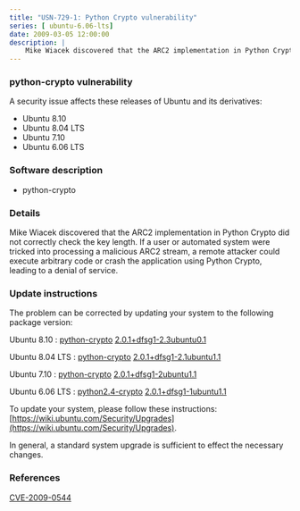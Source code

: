 ```yaml
---
title: "USN-729-1: Python Crypto vulnerability"
series: [ ubuntu-6.06-lts]
date: 2009-03-05 12:00:00
description: |
    Mike Wiacek discovered that the ARC2 implementation in Python Crypto did not correctly check the key length.  If a user or automated system were tricked into processing a malicious ARC2 stream, a remote attacker could execute arbitrary code or crash the application using Python Crypto, leading to a denial of service. 
--- 
```

 
### python-crypto vulnerability

A security issue affects these releases of Ubuntu and its derivatives:

* Ubuntu 8.10
* Ubuntu 8.04 LTS
* Ubuntu 7.10
* Ubuntu 6.06 LTS

### Software description

* python-crypto 

### Details

Mike Wiacek discovered that the ARC2 implementation in Python Crypto did not correctly check the key length. If a user or automated system were tricked into processing a malicious ARC2 stream, a remote attacker could execute arbitrary code or crash the application using Python Crypto, leading to a denial of service. 

### Update instructions

The problem can be corrected by updating your system to the following package version:

Ubuntu 8.10
 : [python-crypto](https://launchpad.net/ubuntu/+source/python-crypto) <span> [2.0.1+dfsg1-2.3ubuntu0.1](https://launchpad.net/ubuntu/+source/python-crypto/2.0.1+dfsg1-2.3ubuntu0.1) </span> 

Ubuntu 8.04 LTS
 : [python-crypto](https://launchpad.net/ubuntu/+source/python-crypto) <span> [2.0.1+dfsg1-2.1ubuntu1.1](https://launchpad.net/ubuntu/+source/python-crypto/2.0.1+dfsg1-2.1ubuntu1.1) </span> 

Ubuntu 7.10
 : [python-crypto](https://launchpad.net/ubuntu/+source/python-crypto) <span> [2.0.1+dfsg1-2ubuntu1.1](https://launchpad.net/ubuntu/+source/python-crypto/2.0.1+dfsg1-2ubuntu1.1) </span> 

Ubuntu 6.06 LTS
 : [python2.4-crypto](https://launchpad.net/ubuntu/+source/python-crypto) <span> [2.0.1+dfsg1-1ubuntu1.1](https://launchpad.net/ubuntu/+source/python-crypto/2.0.1+dfsg1-1ubuntu1.1) </span> 

To update your system, please follow these instructions: [https://wiki.ubuntu.com/Security/Upgrades](https://wiki.ubuntu.com/Security/Upgrades).

In general, a standard system upgrade is sufficient to effect the necessary changes. 

### References

 [CVE-2009-0544](http://people.ubuntu.com/~ubuntu-security/cve/CVE-2009-0544)
 
